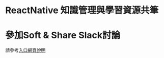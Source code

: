 # ReactNative 知識管理與學習資源共筆



# 參加Soft & Share Slack討論
請參考[入口網頁說明](https://softnshare.wordpress.com/slack/reactnative/)
